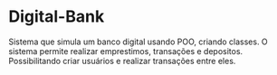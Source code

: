 # Digital-Bank
Sistema que simula um banco digital usando POO, criando classes. O sistema permite realizar emprestimos, transações e depositos. Possibilitando 
criar usuários e realizar transações entre eles.
